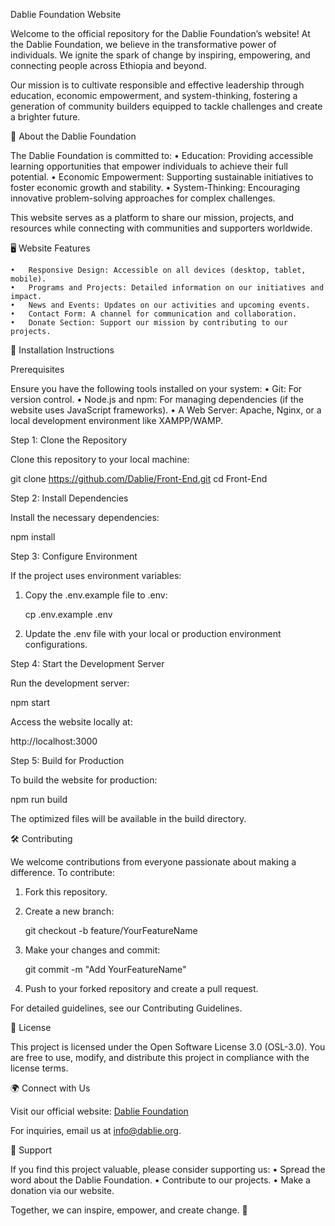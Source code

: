 Dablie Foundation Website

Welcome to the official repository for the Dablie Foundation’s website! At the Dablie Foundation, we believe in the transformative power of individuals. We ignite the spark of change by inspiring, empowering, and connecting people across Ethiopia and beyond.

Our mission is to cultivate responsible and effective leadership through education, economic empowerment, and system-thinking, fostering a generation of community builders equipped to tackle challenges and create a brighter future.

🌟 About the Dablie Foundation

The Dablie Foundation is committed to:
	•	Education: Providing accessible learning opportunities that empower individuals to achieve their full potential.
	•	Economic Empowerment: Supporting sustainable initiatives to foster economic growth and stability.
	•	System-Thinking: Encouraging innovative problem-solving approaches for complex challenges.

This website serves as a platform to share our mission, projects, and resources while connecting with communities and supporters worldwide.

🖥️ Website Features

	•	Responsive Design: Accessible on all devices (desktop, tablet, mobile).
	•	Programs and Projects: Detailed information on our initiatives and impact.
	•	News and Events: Updates on our activities and upcoming events.
	•	Contact Form: A channel for communication and collaboration.
	•	Donate Section: Support our mission by contributing to our projects.

🚀 Installation Instructions

Prerequisites

Ensure you have the following tools installed on your system:
	•	Git: For version control.
	•	Node.js and npm: For managing dependencies (if the website uses JavaScript frameworks).
	•	A Web Server: Apache, Nginx, or a local development environment like XAMPP/WAMP.

Step 1: Clone the Repository

Clone this repository to your local machine:

git clone https://github.com/Dablie/Front-End.git
cd Front-End

Step 2: Install Dependencies

Install the necessary dependencies:

npm install

Step 3: Configure Environment

If the project uses environment variables:
1.	Copy the .env.example file to .env:

       cp .env.example .env

2.	Update the .env file with your local or production environment configurations.

Step 4: Start the Development Server

Run the development server:

npm start

Access the website locally at:

http://localhost:3000

Step 5: Build for Production

To build the website for production:

npm run build

The optimized files will be available in the build directory.

🛠️ Contributing

We welcome contributions from everyone passionate about making a difference. To contribute:
1.	Fork this repository.
2.	Create a new branch:

    git checkout -b feature/YourFeatureName


3.	Make your changes and commit:

    git commit -m "Add YourFeatureName"


4.	Push to your forked repository and create a pull request.

For detailed guidelines, see our Contributing Guidelines.

📜 License

This project is licensed under the Open Software License 3.0 (OSL-3.0). You are free to use, modify, and distribute this project in compliance with the license terms.

🌍 Connect with Us

Visit our official website: [Dablie Foundation](https://dablie.org/)

For inquiries, email us at info@dablie.org.

💖 Support

If you find this project valuable, please consider supporting us:
	•	Spread the word about the Dablie Foundation.
	•	Contribute to our projects.
	•	Make a donation via our website.

Together, we can inspire, empower, and create change. 🌟